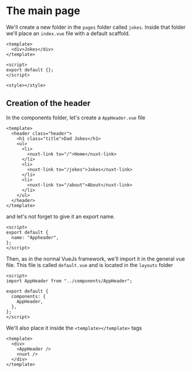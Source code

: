 # The main page

We'll create a new folder in the `pages` folder called `jokes`.
Inside that folder we'll place an `index.vue` file with a default scaffold.

```vue
<template>
  <div>Jokes</div>
</template>

<script>
export default {};
</script>

<style></style>
```

## Creation of the header

In the components folder, let's create a `AppHeader.vue` file

```vue
<template>
  <header class="header">
    <h1 class="title">Dad Jokes</h1>
    <ul>
      <li>
        <nuxt-link to="/">Home</nuxt-link>
      </li>
      <li>
        <nuxt-link to="/jokes">Jokes</nuxt-link>
      </li>
      <li>
        <nuxt-link to="/about">About</nuxt-link>
      </li>
    </ul>
  </header>
</template>
```

and let's not forget to give it an export name.

```vue
<script>
export default {
  name: "Appheader",
};
</script>
```

Then, as in the normal VueJs framework, we'll import it in the general vue file.
This file is called `default.vue` and is located in the `layouts` folder

```vue
<script>
import AppHeader from "../components/AppHeader";

export default {
  components: {
    AppHeader,
  },
};
</script>
```

We'll also place it inside the `<template></template>` tags

```vue
<template>
  <div>
    <AppHeader />
    <nuxt />
  </div>
</template>
```

